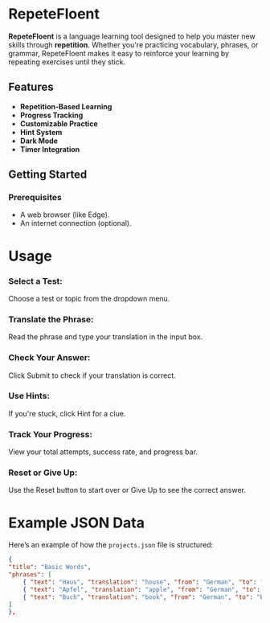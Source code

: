 # RepeteFloent

**RepeteFloent** is a language learning tool designed to help you master new skills through **repetition**. Whether you're practicing vocabulary, phrases, or grammar, RepeteFloent makes it easy to reinforce your learning by repeating exercises until they stick.

## Features

- **Repetition-Based Learning**
- **Progress Tracking**
- **Customizable Practice**
- **Hint System**
- **Dark Mode**
- **Timer Integration**

## Getting Started

### Prerequisites
- A web browser (like Edge).
- An internet connection (optional).

# Usage
### Select a Test:

Choose a test or topic from the dropdown menu.

### Translate the Phrase:

Read the phrase and type your translation in the input box.

### Check Your Answer:

Click Submit to check if your translation is correct.

### Use Hints:

If you're stuck, click Hint for a clue.

### Track Your Progress:

View your total attempts, success rate, and progress bar.

### Reset or Give Up:

Use the Reset button to start over or Give Up to see the correct answer.

# Example JSON Data

Here’s an example of how the `projects.json` file is structured:

```json
{
"title": "Basic Words",
"phrases": [
    { "text": "Haus", "translation": "house", "from": "German", "to": "English" },
    { "text": "Apfel", "translation": "apple", "from": "German", "to": "English" },
    { "text": "Buch", "translation": "book", "from": "German", "to": "English" },
]
},
```
